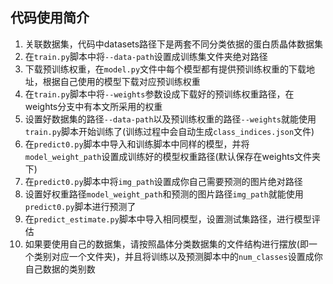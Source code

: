 ## 代码使用简介

1. 关联数据集，代码中datasets路径下是两套不同分类依据的蛋白质晶体数据集
2. 在`train.py`脚本中将`--data-path`设置成训练集文件夹绝对路径
3. 下载预训练权重，在`model.py`文件中每个模型都有提供预训练权重的下载地址，根据自己使用的模型下载对应预训练权重
4. 在`train.py`脚本中将`--weights`参数设成下载好的预训练权重路径，在weights分支中有本文所采用的权重
5. 设置好数据集的路径`--data-path`以及预训练权重的路径`--weights`就能使用`train.py`脚本开始训练了(训练过程中会自动生成`class_indices.json`文件)
6. 在`predict0.py`脚本中导入和训练脚本中同样的模型，并将`model_weight_path`设置成训练好的模型权重路径(默认保存在weights文件夹下)
7. 在`predict0.py`脚本中将`img_path`设置成你自己需要预测的图片绝对路径
8. 设置好权重路径`model_weight_path`和预测的图片路径`img_path`就能使用`predict0.py`脚本进行预测了
9. 在`predict_estimate.py`脚本中导入相同模型，设置测试集路径，进行模型评估
10. 如果要使用自己的数据集，请按照晶体分类数据集的文件结构进行摆放(即一个类别对应一个文件夹)，并且将训练以及预测脚本中的`num_classes`设置成你自己数据的类别数
